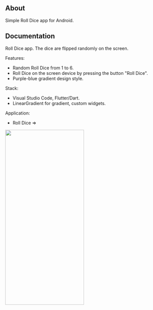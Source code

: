 ## About

Simple Roll Dice app for Android. 

## Documentation

Roll Dice app. The dice are flipped randomly on the screen.

Features:
- Random Roll Dice from 1 to 6.
- Roll Dice on the screen device by pressing the button "Roll Dice".
- Purple-blue gradient design style.

Stack:

- Visual Studio Code, Flutter/Dart. 
- LinearGradient for gradient, custom widgets. 

Application:

- Roll Dice =>

<img src="assets/readme/roll_dice.gif" width="250" height="557,5"/>
